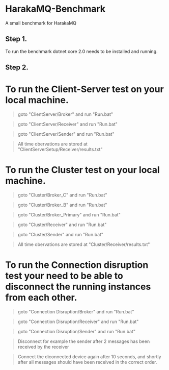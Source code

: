 # HarakaMQ-Benchmark
A small benchmark for HarakaMQ

Step 1.
-----
To run the benchmark dotnet core 2.0 needs to be installed and running.

Step 2.
-----
# To run the Client-Server test on your local machine.

> goto "ClientServer/Broker" and run "Run.bat"

> goto "ClientServer/Receiver" and run "Run.bat"

> goto "ClientServer/Sender" and run "Run.bat"

> All time obervations are stored at "ClientServerSetup/Receiver/results.txt"

# To run the Cluster test on your local machine.

> goto "Cluster/Broker_C" and run "Run.bat"

> goto "Cluster/Broker_B" and run "Run.bat"

> goto "Cluster/Broker_Primary" and run "Run.bat"

> goto "Cluster/Receiver" and run "Run.bat"

> goto "Cluster/Sender" and run "Run.bat"

> All time obervations are stored at "Cluster/Receiver/results.txt"


# To run the Connection disruption test your need to be able to disconnect the running instances from each other.

> goto "Connection Disruption/Broker" and run "Run.bat"

> goto "Connection Disruption/Receiver" and run "Run.bat"

> goto "Connection Disruption/Sender" and run "Run.bat"

> Disconnect for example the sender after 2 messages has been received by the receiver

> Connect the diconnected device again after 10 seconds, and shortly after all messages should have been received in the correct order.
